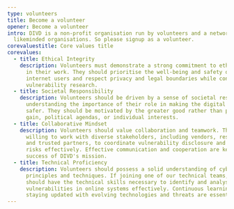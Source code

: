 ```yaml
---
type: volunteers
title: Become a volunteer
opener: Become a volunteer
intro: DIVD is a non-profit organisation run by volunteers and a network of
  likeminded organisations. So please signup as a volunteer.
corevaluestitle: Core values title
corevalues:
  - title: Ethical Integrity
    description: Volunteers must demonstrate a strong commitment to ethical conduct
      in their work. They should prioritise the well-being and safety of
      internet users and respect privacy and legal boundaries while conducting
      vulnerability research.
  - title: Societal Responsibility
    description: Volunteers should be driven by a sense of societal responsibility,
      understanding the importance of their role in making the digital world
      safer. They should be motivated by the greater good rather than personal
      gain, political agendas, or individual interests.
  - title: Collaborative Mindset
    description: Volunteers should value collaboration and teamwork. They should be
      willing to work with diverse stakeholders, including vendors, researchers,
      and trusted partners, to coordinate vulnerability disclosure and mitigate
      risks effectively. Effective communication and cooperation are key to the
      success of DIVD's mission.
  - title: Technical Proficiency
    description: Volunteers should possess a solid understanding of cybersecurity
      principles and techniques. If joining one of our technical teams, they
      should have the technical skills necessary to identify and analyse
      vulnerabilities in online systems effectively. Continuous learning and
      staying updated with evolving technologies and threats are essential.
---
```


